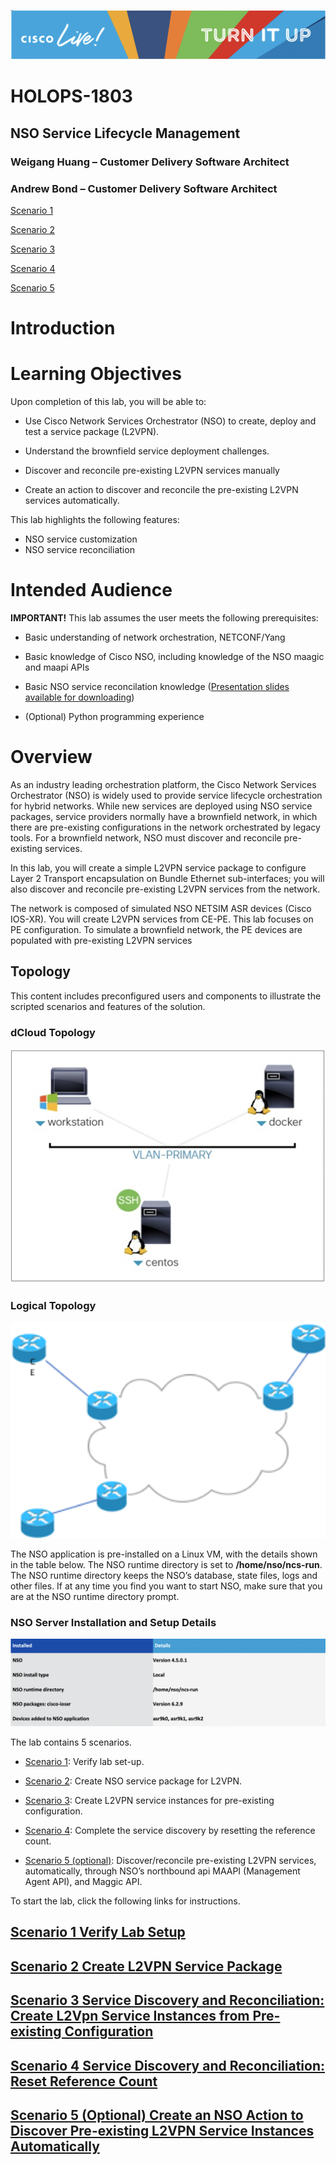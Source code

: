 ![](./media/media/image2.png)

# HOLOPS-1803

## NSO Service Lifecycle Management

### Weigang Huang – Customer Delivery Software Architect

### Andrew Bond – Customer Delivery Software Architect

[Scenario 1](https://github.com/weiganghuang/HOLOPS-1803/blob/master/task0.md)

[Scenario 2](https://github.com/weiganghuang/HOLOPS-1803/blob/master/task1.md)

[Scenario 3](https://github.com/weiganghuang/HOLOPS-1803/blob/master/task2.md)

[Scenario 4](https://github.com/weiganghuang/HOLOPS-1803/blob/master/task3.md)

[Scenario 5](https://github.com/weiganghuang/HOLOPS-1803/blob/master/task4.md)


Introduction
============

Learning Objectives
===================

Upon completion of this lab, you will be able to:

-   Use Cisco Network Services Orchestrator (NSO) to create, deploy and
    test a service package (L2VPN).

-   Understand the brownfield service deployment challenges.

-   Discover and reconcile pre-existing L2VPN services manually

-   Create an action to discover and reconcile the pre-existing L2VPN
    services automatically.
    
This lab highlights the following features:

-   NSO service customization
-   NSO service reconciliation
  


Intended Audience
=============

**IMPORTANT!** This lab assumes the user meets the following prerequisites:

-   Basic understanding of network orchestration, NETCONF/Yang

-   Basic knowledge of Cisco NSO, including knowledge of the NSO maagic and maapi APIs

-	Basic NSO service reconcilation knowledge ([Presentation slides available for downloading](https://github.com/weiganghuang/holops-1803/blob/master/BRKNMS-2805.pptx))
- (Optional) Python programming experience

Overview
========

As an industry leading orchestration platform, the Cisco Network Services Orchestrator (NSO) is widely used to provide service lifecycle orchestration for hybrid networks. While new services are deployed using NSO service packages, service providers normally have a brownfield network, in which there are pre-existing configurations in the network orchestrated by legacy tools. For a brownfield network, NSO must discover and reconcile pre-existing services.

In this lab, you will create a simple L2VPN service package to configure Layer 2 Transport encapsulation on Bundle Ethernet sub-interfaces; you will also discover and reconcile pre-existing L2VPN services from the network.

The network is composed of simulated NSO NETSIM ASR devices (Cisco IOS-XR). You will create L2VPN services from CE-PE. This lab focuses on PE configuration. To simulate a brownfield network, the PE devices are populated with pre-existing L2VPN services

## Topology

This content includes preconfigured users and components to illustrate the scripted scenarios and features of the solution.

### dCloud Topology

![](./media/media/dcloud.png)

### Logical Topology

![](./media/media/topology.png)

The NSO application is pre-installed on a Linux VM, with the details shown in the table below. The NSO runtime directory is set to **/home/nso/ncs-run**. The NSO runtime directory keeps the NSO’s database, state files, logs and other files. If at any time you find you want to start NSO, make sure that you are at the NSO runtime directory prompt.



### NSO Server Installation and Setup Details

![](./media/media/nso.png)

The lab contains 5 scenarios.

-   [Scenario 1](https://github.com/weiganghuang/HOLOPS-1803/blob/master/task0.md): Verify lab set-up.

-   [Scenario 2](https://github.com/weiganghuang/HOLOPS-1803/blob/master/task1.md): Create NSO service package for L2VPN.
    
- [Scenario 3](https://github.com/weiganghuang/HOLOPS-1803/blob/master/task2.md): Create L2VPN service instances for
    pre-existing configuration. 
    
- [Scenario 4](https://github.com/weiganghuang/HOLOPS-1803/blob/master/task3.md): Complete the service
    discovery by resetting the reference count.

-   [Scenario 5 (optional)](https://github.com/weiganghuang/HOLOPS-1803/blob/master/task4.md): Discover/reconcile pre-existing L2VPN services,
    automatically, through NSO’s northbound api MAAPI (Management Agent
    API), and Maggic API.


To start the lab, click the following links for instructions.

 [Scenario 1 Verify Lab Setup](https://github.com/weiganghuang/HOLOPS-1803/blob/master/task0.md)
-----------------------------------
 [Scenario 2 Create L2VPN Service Package](https://github.com/weiganghuang/HOLOPS-1803/blob/master/task1.md)
-------------------------------------

[Scenario 3 Service Discovery and Reconciliation: Create L2Vpn Service Instances from Pre-existing Configuration](https://github.com/weiganghuang/HOLOPS-1803/blob/master/task2.md)
--------------------------------------------------

[Scenario 4 Service Discovery and Reconciliation: Reset Reference Count](https://github.com/weiganghuang/HOLOPS-1803/blob/master/task3.md)
-----------------------------

[Scenario 5 (Optional) Create an NSO Action to Discover Pre-existing L2VPN Service Instances Automatically](https://github.com/weiganghuang/HOLOPS-1803/blob/master/task4.md)
------------------------------
